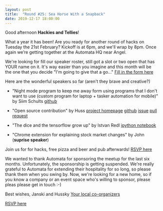 ```yaml
---
layout: post
title:  "Round #25: Sea Horse With a Snapback"
date: 2019-12-17 18:00:00
---
```

Good afternoon **Hackies and Tellies**!

What a year it has been! Are you ready for another round of hacks on Tuesday the 21st February?
Kickoff is at 6pm, and we'll wrap by 8pm.
Once again we’re getting together at the Automata HQ near Angel.

We're looking for fill our speaker roster, still got a slot or two open that has YOUR name on it. It's way easier than you imagine and this month will be the one that you decide "I'm going to give that a go..."
[Fill in the form here](https://goo.gl/forms/34zs7dEoOetKNJe93)

Here are the wonderful speakers so far (aren't they brave and creative?)
- "Night mode program to keep me away form using programs that I don't want to use (custom program for laptop + tasker automation for mobile)" by Siim Schults [github](https://github.com/siims/night_mode)
- "Open source contribution" by Huss [project homepage](https://www.getoutline.com/) [github](https://github.com/outline/outline) [issue](https://github.com/outline/outline/issues/1131) [pull request](https://github.com/outline/outline/pull/1137)

- "The dice and the tensorflow grow up" by Istvan Redl [ipython notebook](https://github.com/semiGr/dl-projects/blob/master/deep-optimal-stopping/Optimal-stopping-tf-estimator-generic-10.ipynb)
- "Chrome extension for explaining stock market changes" by John (**suprise speaker**)

Join us for for hacks, free pizza and beer and pub afterwards! [RSVP here](https://www.meetup.com/London-Hack-and-Tell/events/pgstfrybccbcc/)

We wanted to thank Automata for sponsoring the meetup for the last six months.
Unfortunately, the sponsorship is getting suspended.
We're really grateful to Automata for extending their hospitality for so long, so please thank them when you swing by.
Now, we're looking for a new home, so if you know a company or an event space who's willing to sponsor, please pleas please get in touch :-)

Best wishes,
Janski and Hussky
[Your local co-organizers](https://twitter.com/LndHackAndTell)

[RSVP here](https://www.meetup.com/London-Hack-and-Tell/events/pgstfrybccbcc/)
